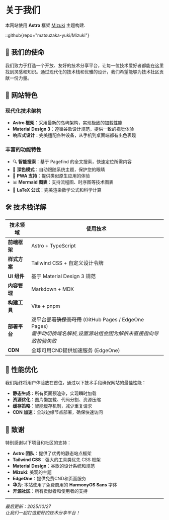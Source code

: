 # 关于我们

本网站使用 **Astro** 框架 [Mizuki](https://github.com/matsuzaka-yuki/mizuki) 主题构建.

::github{repo="matsuzaka-yuki/Mizuki"}

## 🎯 我们的使命

我们致力于打造一个开放、友好的技术分享平台，让每一位技术爱好者都能在这里找到灵感和知识。通过现代化的技术栈和优雅的设计，我们希望能够为技术社区贡献一份力量。

## 🌟 网站特色

### 现代化技术架构
- **Astro 框架**：采用最新的岛屿架构，实现极致的加载性能
- **Material Design 3**：遵循谷歌设计规范，提供一致的视觉体验
- **响应式设计**：完美适配各种设备，从手机到桌面端都有出色表现

### 丰富的功能特性
- 🔍 **智能搜索**：基于 Pagefind 的全文搜索，快速定位所需内容
- 🌙 **深色模式**：自动跟随系统主题，保护您的眼睛
- 📱 **PWA 支持**：提供类似原生应用的体验
- 📊 **Mermaid 图表**：支持流程图、时序图等技术图表
- 📐 **LaTeX 公式**：完美渲染数学公式和科学计算

## 🛠️ 技术栈详解

| 技术领域      | 使用技术                                                                                 |
|-----------|--------------------------------------------------------------------------------------|
| **前端框架**  | Astro + TypeScript                                                                   |
| **样式方案**  | Tailwind CSS + 自定义设计令牌                                                               |
| **UI 组件** | 基于 Material Design 3 规范                                                              |
| **内容管理**  | Markdown + MDX                                                                       |
| **构建工具**  | Vite + pnpm                                                                          |
| **部署平台**  | 双平台部署~~确保高可用~~ (GitHub Pages / EdgeOne Pages) <br> *需手动切换域名解析,设置源站组会因为解析未直接指向导致校验失败* |
| **CDN**   | 全球可用CND提供加速服务 (EdgeOne)                                                              |


## 🚀 性能优化

我们始终将用户体验放在首位，通过以下技术手段确保网站的最佳性能：

- **静态生成**：所有页面预渲染，实现瞬时加载
- **资源优化**：图片懒加载、代码分割、资源压缩
- **缓存策略**：智能缓存机制，减少重复请求
- **CDN 加速**：全球边缘节点部署，确保快速访问



## 🙏 致谢

特别感谢以下项目和社区的支持：

- **Astro 团队**：提供了优秀的静态站点框架
- **Tailwind CSS**：强大的工具类优先 CSS 框架
- **Material Design**：谷歌的设计系统和规范
- **Mizuki**: 美观的主题
- **EdgeOne**：提供免费CND和页面服务
- **华为**: 本站使用了免费商用的 **HarmonyOS Sans** 字体
- **开源社区**：所有贡献者和使用者的支持

---

*最后更新：2025/10/27*  
*让我们一起打造更好的技术分享平台！*